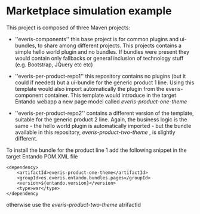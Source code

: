 Marketplace simulation example
==============================

This project is composed of three Maven projects:

 - ''everis-components'' this base project is for common plugins and ui-bundles, to share among different
 projects.
 This projects contains a simple hello world plugin and no bundles. If bundles were
 present they would  contain only fallbacks or general inclusion of technology stuff (e.g. Bootstrap, JQuery etc etc)

 - ''everis-per-product-repo1'' this repository contains no plugins (but it could if needed) but a 
ui-bundle for the generic product 1 line.
Using this template would also import automatically the plugin from the everis-component container.
This template would introduce in the target Entando webapp a new page model called *everis-product-one-theme*

 - ''everis-per-product-repo2'' contains a different version of the template, suitable for the generic product 2 line.
Again, the business logic is the same - the hello world plugin is automatically imported - but the bundle available in this repository, *everis-product-two-theme* , is slightly different.


To install the bundle for the product line 1 add the following snippet in the target
Entando POM.XML file

	<dependency>
		<artifactId>everis-product-one-theme</artifactId>
		<groupId>es.everis.entando.bundles.pages</groupId>
		<version>${entando.version}</version>
		<type>war</type>
	</dependency
	
otherwise use the *everis-product-two-theme* atrifactId